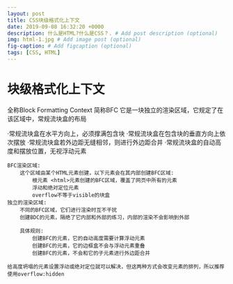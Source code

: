 ```yaml
---
layout: post
title: CSS块级格式化上下文
date: 2019-09-08 16:32:20 +0000
description: 什么是HTML?什么是CSS？. # Add post description (optional)
img: html-1.jpg # Add image post (optional)
fig-caption: # Add figcaption (optional)
tags: [CSS, HTML]
---
```

# 块级格式化上下文

全称Block Formatting Context 简称BFC
它是一块独立的渲染区域，它规定了在该区域中，常规流块盒的布局

·常规流块盒在水平方向上，必须撑满包含块
·常规流块盒在包含块的垂直方向上依次摆放
·常规流块盒若外边距无缝相邻，则进行外边距合并
·常规流块盒的自动高度和摆放位置，无视浮动元素

    BFC渲染区域:
        这个区域由某个HTML元素创建，以下元素会在其内部创建BFC区域:
            根元素 <html>元素创建的BFC区域，覆盖了网页中所有的元素
            浮动和绝对定位元素
            overflow不等于visible的块盒
    独立的渲染区域:
        不同的BFC区域，它们进行渲染时互不干扰
        创建BDC的元素，隔绝了它内部和外部的练习，内部的渲染不会影响到外部

        具体规则:
            创建BFC的元素，它的自动高度需要计算浮动元素
            创建BFC的元素，它的边框盒不会与浮动元素重叠
            创建BFC的元素，不会和它的子元素进行外边距合并

    给高度坍塌的元素设置浮动或绝对定位就可以解决，但这两种方式会改变元素的排列，所以推荐使用overflow:hidden